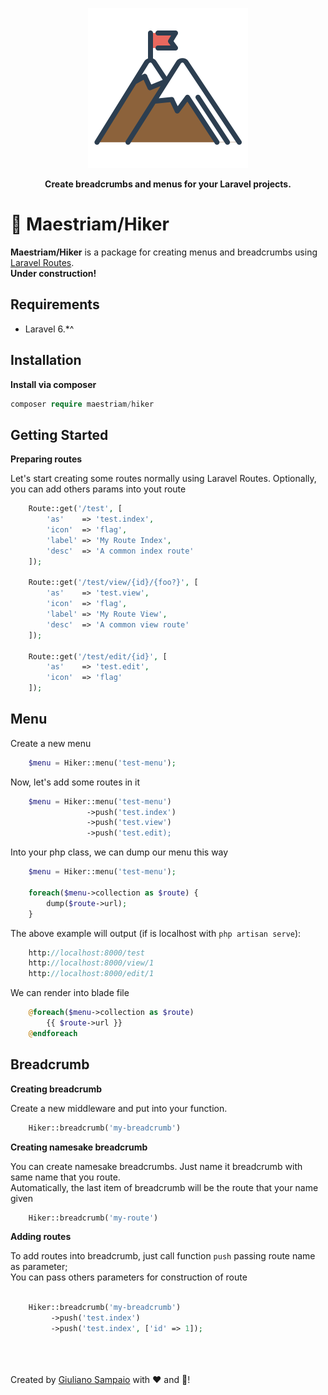 <p align="center">
    <img width="256" src="hiker.png">
</p>

<p align="center"><b>Create breadcrumbs and menus for your Laravel projects.</b></p>


# 🗻 Maestriam/Hiker

**Maestriam/Hiker** is a package for creating menus and breadcrumbs using [Laravel Routes](https://laravel.com/docs/6.x/routing).  
**Under construction!**

## Requirements

- Laravel 6.*^ 

## Installation

**Install via composer**
``` php
composer require maestriam/hiker
```

## Getting Started

**Preparing routes**

Let's start creating some routes normally using Laravel Routes. 
Optionally, you can add others params into yout route

``` php
    Route::get('/test', [
        'as'    => 'test.index',
        'icon'  => 'flag',
        'label' => 'My Route Index',
        'desc'  => 'A common index route' 
    ]);

    Route::get('/test/view/{id}/{foo?}', [
        'as'    => 'test.view',
        'icon'  => 'flag',
        'label' => 'My Route View',
        'desc'  => 'A common view route' 
    ]);

    Route::get('/test/edit/{id}', [
        'as'    => 'test.edit',
        'icon'  => 'flag'
    ]);
```

## Menu

Create a new menu
``` php
    $menu = Hiker::menu('test-menu');
```

Now, let's add some routes in it
``` php
    $menu = Hiker::menu('test-menu')
                 ->push('test.index')
                 ->push('test.view')
                 ->push('test.edit);
```

Into your php class, we can dump our menu this way
``` php
    $menu = Hiker::menu('test-menu');

    foreach($menu->collection as $route) {
        dump($route->url);
    }
```

The above example will output (if is localhost with `php artisan serve`):
``` php
    http://localhost:8000/test
    http://localhost:8000/view/1
    http://localhost:8000/edit/1
```

We can render into blade file
``` php
    @foreach($menu->collection as $route)
        {{ $route->url }}
    @endforeach
```

## Breadcrumb

**Creating breadcrumb**

Create a new middleware and put into your function.

``` php
    Hiker::breadcrumb('my-breadcrumb')
```

**Creating namesake breadcrumb**

You can create namesake breadcrumbs. Just name it breadcrumb with same name that you route.  
Automatically, the last item of breadcrumb will be the route that your name given

``` php
    Hiker::breadcrumb('my-route')
```

**Adding routes**

To add routes into breadcrumb, just call function `push` passing route name as parameter;  
You can pass others parameters for construction of route

``` php

    Hiker::breadcrumb('my-breadcrumb')
         ->push('test.index')
         ->push('test.index', ['id' => 1]);

```
<br></br>  
Created by [Giuliano Sampaio](https://github.com/giusampaio) with ❤️ and 🍺!
